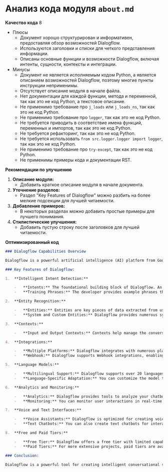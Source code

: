 # Анализ кода модуля `about.md`

**Качество кода**
8
- Плюсы
    - Документ хорошо структурирован и информативен, предоставляя обзор возможностей Dialogflow.
    - Используются заголовки и списки для четкого представления информации.
    - Описаны основные функции и возможности Dialogflow, включая интенты, сущности, контексты и интеграции.
- Минусы
    - Документ не является исполняемым кодом Python, а является описанием возможностей Dialogflow, поэтому многие пункты инструкции неприменимы.
    - Отсутствует описание модуля в начале файла.
    - Нет документации для каждой функции, метода и переменной, так как это не код Python, а текстовое описание.
    - Не применимо требование про `j_loads` или `j_loads_ns`, так как это не код Python.
    - Не применимо требование про `logger`, так как это не код Python.
    - Не требуется приводить в соответствие имена функций, переменных и импортов, так как это не код Python.
    - Не требуется рефакторинг, так как это не код Python.
    - Не требуется использовать `from src.logger.logger import logger`, так как это не код Python.
    - Не применимо требование про `try-except`, так как это не код Python.
    - Не применимы примеры кода и документации RST.

**Рекомендации по улучшению**

1.  **Описание модуля:**
    - Добавить краткое описание модуля в начале документа.
2.  **Уточнение разделов:**
    - Раздел "Key Features of Dialogflow" можно разбить на более мелкие подсекции для лучшей читаемости.
3.  **Добавление примеров:**
    - В некоторых разделах можно добавить простые примеры для лучшего понимания.
4. **Стилистические улучшения:**
    - Добавить пустую строку после заголовков для лучшей читаемости.

**Оптимизированный код**
```markdown
### Dialogflow Capabilities Overview

Dialogflow is a powerful artificial intelligence (AI) platform from Google designed to create conversational interfaces such as chatbots, voice assistants, and other interactive systems. The primary goal of Dialogflow is to help developers build natural and intuitive dialogues between users and machines.

### Key Features of Dialogflow:

1.  **Intelligent Intent Detection:**

    -   **Intents:** The foundational building block of Dialogflow. An intent represents a goal or task that the user wants to accomplish. For example, the intent "Order Pizza" might be associated with a user's request to order pizza.
    -   **Training Phrases:** The developer provides example phrases that users might use to express an intent. Dialogflow learns from these phrases to better understand and recognize user intents.

2.  **Entity Recognition:**

    -   **Entities:** Entities are key pieces of data extracted from user phrases. For example, in the query "Order a pizza with mushrooms," the entity "mushrooms" might be extracted as a type of topping.
    -   **System and Custom Entities:** Dialogflow provides numerous system entities (e.g., dates, times, numbers) and allows the creation of custom entities for more precise data extraction.

3.  **Contexts:**

    -   **Input and Output Contexts:** Contexts help manage the conversation by retaining information about the current state of the dialogue. For example, if the user has already selected a pizza, the context can help the bot remember this in the next query.

4.  **Integrations:**

    -   **Multiple Platforms:** Dialogflow integrates with numerous platforms such as Google Assistant, Facebook Messenger, Slack, Telegram, Twilio, and others. This allows for easy deployment of your chatbots across various communication channels.
    -   **Webhook:** Dialogflow supports Webhook integrations, enabling you to call external services and APIs to handle complex requests and retrieve dynamic data.

5.  **Language Models:**

    -   **Multilingual Support:** Dialogflow supports over 20 languages, making it a versatile tool for global projects.
    -   **Language-Specific Adaptation:** You can customize the model to better understand specific language nuances and slang.

6.  **Analytics and Monitoring:**

    -   **Analytics:** Dialogflow provides tools to analyze your chatbot's performance, including tracking intents, entities, and contexts.
    -   **Monitoring:** You can monitor user interactions in real-time and receive reports on your bot's performance.

7.  **Voice and Text Interfaces:**

    -   **Voice Assistants:** Dialogflow is optimized for creating voice assistants that can interact with users through voice commands.
    -   **Text Chatbots:** You can also create text chatbots for interacting with users via text messages.

8.  **Free and Paid Tiers:**

    -   **Free Tier:** Dialogflow offers a free tier with limited capabilities, ideal for small projects and testing.
    -   **Paid Tiers:** For more extensive projects, paid tiers are available with advanced features and support.

### Conclusion:

Dialogflow is a powerful tool for creating intelligent conversational systems that allow developers to easily build and deploy chatbots and voice assistants on various platforms. With its flexibility and extensive integrations, Dialogflow is suitable for both small projects and large-scale corporate solutions.
```